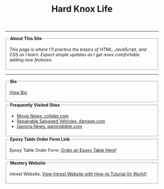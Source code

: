 <html>
<head>
  <meta charset="UTF-8">
  <meta name="viewport" content="width=device-width, initial-scale=1.0">
  <title>Hard Knox Life</title>
  <link rel="stylesheet" href="Index Page.css">
  <style>

/* Container for flexboxes */
.row {
  display: -webkit-flex;
  display: flex;
}

/* Create three equal columns that sits next to each other */
.column {
  -webkit-flex: 1;
  -ms-flex: 1;
  flex: 1;
  padding: 10px;
  height: 300px; /* Should be removed. Only for demonstration */
}


/* Responsive layout - makes the three columns stack on top of each other instead of next to each other */
@media (max-width: 800px) {
  .row {
    -webkit-flex-direction: column;
    flex-direction: column;
  }
</style> 
</head>

<body>
  <header>
    <h1>Hard Knox Life</h1>
  </header>

  <hr>

  <fieldset>
    <legend><b>About This Site</b></legend>
    <em>
      <p>This page is where I'll practice the basics of HTML, JavaScript, and CSS as I learn. Expect simple updates as I get more comfortable adding new features.</p>
    </em>
  </fieldset>


  <hr>
  <div class="row">
  <div class="column">
    <fieldset>
    <legend><b>Bio</b></legend>
    <p>
      <a href="Bio2.html">View Bio</a>
    </p>
  </fieldset>
  </div>

  <div class="row">
  <div class="column">
  <fieldset>
    <legend><b>Frequently Visited Sites</b></legend>
    <ul>
      <li><a href="https://collider.com/">Movie News: collider.com</a></li>
      <li><a href="https://www.damage.com/">Repairable Salvaged Vehicles: damage.com</a></li>
      <li><a href="https://www.gamingbible.com/">Gaming News: gamingbible.com</a></li>
    </ul>
  </fieldset>
  </div>

  <div class="row">
  <div class="column">
  <fieldset>
    <legend><b>Epoxy Table Order Form Link</b></legend>
    <p>
      Epoxy Table Order Form:
      <a href="OrderForm/Epoxy Table Order Form.html">Order an Epoxy Table Here!</a>
    </p>
  </fieldset>
  </div>

  <div class="row">
  <div class="column">
  <fieldset>
    <legend><b>Mastery Website</b></legend>
    <p>
      Intrest Website:
      <a href="Mastery Website.html">View Intrest Website with How-to Tutorial (In Work)!</a>
    </p>
  </fieldset>
  </div>

</body>
</html>
